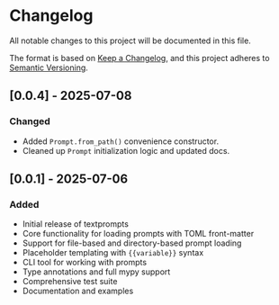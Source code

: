 # Changelog

All notable changes to this project will be documented in this file.

The format is based on [Keep a Changelog](https://keepachangelog.com/en/1.0.0/),
and this project adheres to [Semantic Versioning](https://semver.org/spec/v2.0.0.html).

## [0.0.4] - 2025-07-08

### Changed
- Added `Prompt.from_path()` convenience constructor.
- Cleaned up `Prompt` initialization logic and updated docs.

## [0.0.1] - 2025-07-06

### Added
- Initial release of textprompts
- Core functionality for loading prompts with TOML front-matter
- Support for file-based and directory-based prompt loading
- Placeholder templating with `{{variable}}` syntax
- CLI tool for working with prompts
- Type annotations and full mypy support
- Comprehensive test suite
- Documentation and examples
